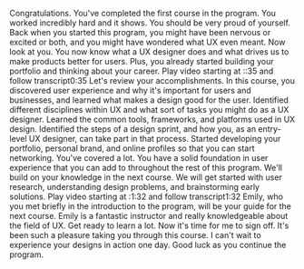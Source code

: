 Congratulations. You've completed the first course in the program. You worked incredibly hard and it shows. You should be very proud of yourself. Back when you started this program, you might have been nervous or excited or both, and you might have wondered what UX even meant. Now look at you. You now know what a UX designer does and what drives us to make products better for users. Plus, you already started building your portfolio and thinking about your career.
Play video starting at ::35 and follow transcript0:35
Let's review your accomplishments. In this course, you discovered user experience and why it's important for users and businesses, and learned what makes a design good for the user. Identified different disciplines within UX and what sort of tasks you might do as a UX designer. Learned the common tools, frameworks, and platforms used in UX design. Identified the steps of a design sprint, and how you, as an entry-level UX designer, can take part in that process. Started developing your portfolio, personal brand, and online profiles so that you can start networking. You've covered a lot. You have a solid foundation in user experience that you can add to throughout the rest of this program. We'll build on your knowledge in the next course. We will get started with user research, understanding design problems, and brainstorming early solutions.
Play video starting at :1:32 and follow transcript1:32
Emily, who you met briefly in the introduction to the program, will be your guide for the next course. Emily is a fantastic instructor and really knowledgeable about the field of UX. Get ready to learn a lot. Now it's time for me to sign off. It's been such a pleasure taking you through this course. I can't wait to experience your designs in action one day. Good luck as you continue the program.